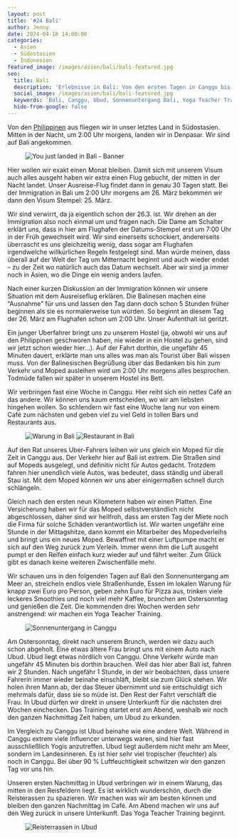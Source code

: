 ```yaml
---
layout: post
title: '#24 Bali'
author: Jenny
date: 2024-04-18 14:00:00
categories:
  - Asien
  - Südostasien
  - Indonesien
featured_image: /images/asien/bali/bali-featured.jpg
seo:
  title: Bali
  description: 'Erlebnisse in Bali: Von den ersten Tagen in Canggu bis zum Yoga Teacher Training in Ubud. Entdecke unsere Abenteuer und Eindrücke auf der Insel.'
  social_image: /images/asien/bali/bali-featured.jpg
  keywords: 'Bali, Canggu, Ubud, Sonnenuntergang Bali, Yoga Teacher Training, Bali Reisen, Indonesien Urlaub, Bali Tipps'
  hide-from-google: false
---
```

Von den [Philippinen](2024-04-11-philippinen) aus fliegen wir in unser letztes Land in Südostasien. Mitten in der Nacht, um 2:00 Uhr morgens, landen wir in Denpasar. Wir sind auf Bali angekommen.

<figure class="img1">
 	<img src="/images/asien/bali/bali-3.jpg" alt="You just landed in Bali - Banner">
</figure>


Hier wollen wir exakt einen Monat bleiben. Damit sich mit unserem Visum auch alles ausgeht haben wir extra einen Flug gebucht, der mitten in der Nacht landet. Unser Ausreise-Flug findet dann in genau 30 Tagen statt. Bei der Immigration in Bali um 2:00 Uhr morgens am 26. März bekommen wir dann den Visum Stempel: 25. März.

Wir sind verwirrt, da ja eigentlich schon der 26.3. ist. Wir drehen an der Immigration also noch einmal um und fragen nach. Die Dame am Schalter erklärt uns, dass in hier am Flughafen der Datums-Stempel erst um 7:00 Uhr in der Früh gewechselt wird. Wir sind einerseits schockiert, andererseits überrascht es uns gleichzeitig wenig, dass sogar am Flughafen irgendwelche willkürlichen Regeln festgelegt sind. Man würde meinen, dass überall auf der Welt der Tag um Mitternacht beginnt und auch wieder endet – zu der Zeit wo natürlich auch das Datum wechselt. Aber wir sind ja immer noch in Asien, wo die Dinge ein wenig anders laufen.

Nach einer kurzen Diskussion an der Immigration können wir unsere Situation mit dem Ausreiseflug erklären. Die Balinesen machen eine “Ausnahme” für uns und lassen den Tag dann doch schon 5 Stunden früher beginnen als sie es normalerweise tun würden. So beginnt an diesem Tag der 26. März am Flughafen schon um 2:00 Uhr. Unser Aufenthalt ist geritzt.

Ein junger Uberfahrer bringt uns zu unserem Hostel (ja, obwohl wir uns auf den Philippinen geschworen haben, nie wieder in ein Hostel zu gehen, sind wir jetzt schon wieder hier…).  Auf der Fahrt dorthin, die ungefähr 45 Minuten dauert, erklärte man uns alles was man als Tourist über Bali wissen muss. Von der Balinesischen Begrüßung über das Bedanken bis hin zum Verkehr und Moped ausleihen wird um 2:00 Uhr morgens alles besprochen. Todmüde fallen wir später in unserem Hostel ins Bett.

Wir verbringen fast eine Woche in Canggu. Hier reiht sich ein nettes Café an das andere. Wir können uns kaum entscheiden, wo wir am liebsten hingehen wollen. So schlendern wir fast eine Woche lang nur von einem Café zum nächsten und geben viel zu viel Geld in tollen Bars und Restaurants aus.

<figure class="img2">
 	<img src="/images/asien/bali/bali-4.jpg" alt="Warung in Bali">
 	<img src="/images/asien/bali/bali-5.jpg" alt="Restaurant in Bali">
</figure>


Auf den Rat unseres Uber-Fahrers leihen wir uns gleich ein Moped für die Zeit in Canggu aus. Der Verkehr hier auf Bali ist extrem. Die Straßen sind auf Mopeds ausgelegt, und definitiv nicht für Autos gedacht. Trotzdem fahren hier unendlich viele Autos, was bedeutet, dass ständig und überall Stau ist. Mit dem Moped können wir uns aber einigermaßen schnell durch schlängeln.

Gleich nach den ersten neun Kilometern haben wir einen Platten. Eine Versicherung haben wir für das Moped selbstverständlich nicht abgeschlossen, daher sind wir heilfroh, dass am ersten Tag der Miete noch die Firma für solche Schäden verantwortlich ist. Wir warten ungefähr eine Stunde in der Mittagshitze, dann kommt ein Mitarbeiter des Mopedverleihs und bringt uns ein neues Moped. Bewaffnet mit einer Luftpumpe macht er sich auf den Weg zurück zum Verleih. Immer wenn ihm die Luft ausgeht pumpt er den Reifen einfach kurz wieder auf und fährt weiter. Zum Glück gibt es danach keine weiteren Zwischenfälle mehr.

Wir schauen uns in den folgenden Tagen auf Bali den Sonnenuntergang am Meer an, streicheln endlos viele Straßenhunde, Essen im lokalen Warung für knapp zwei Euro pro Person, geben zehn Euro für Pizza aus, trinken viele leckeres Smoothies und noch viel mehr Kaffee, brunchen am Ostersonntag und genießen die Zeit. Die kommenden drei Wochen werden sehr anstrengend: wir machen ein Yoga Teacher Training.

<figure class="img1">
 	<img src="/images/asien/bali/bali-2.jpg" alt="Sonnenuntergang in Canggu">
</figure>

Am Ostersonntag, direkt nach unserem Brunch, werden wir dazu auch schon abgeholt. Eine etwas ältere Frau bringt uns mit einem Auto nach Ubud. Ubud liegt etwas nördlich von Canggu. Ohne Verkehr würde man ungefähr 45 Minuten bis dorthin brauchen. Weil das hier aber Bali ist, fahren wir 2 Stunden. Nach ungefähr 1 Stunde, in der wir beobachten, dass unsere Fahrerin immer wieder beinahe einschläft, bleibt sie zum Glück stehen. Wir holen ihren Mann ab, der das Steuer übernimmt und sie entschuldigt sich mehrmals dafür, dass sie so müde ist. Den Rest der Fahrt verschläft die Frau. In Ubud dürfen wir direkt in unsere Unterkunft für die nächsten drei Wochen einchecken. Das Training startet erst am Abend, weshalb wir noch den ganzen Nachmittag Zeit haben, um Ubud zu erkunden.

Im Vergleich zu Canggu ist Ubud beinahe wie eine andere Welt. Während in Canggu extrem viele Influencer unterwegs waren, sind hier fast ausschließlich Yogis anzutreffen. Ubud liegt außerdem nicht mehr am Meer, sondern im Landesinneren. Es ist hier sehr viel tropischer (feuchter) als noch in Canggu. Bei über 90 % Luftfeuchtigkeit schwitzen wir den ganzen Tag vor uns hin.

Unseren ersten Nachmittag in Ubud verbringen wir in einem Warung, das mitten in den Reisfeldern liegt. Es ist wirklich wunderschön, durch die Reisterassen zu spazieren. Wir machen was wir am besten können und bleiben den ganzen Nachmittag im Café. Am Abend machen wir uns auf den Weg zurück in unsere Unterkunft. Das Yoga Teacher Training beginnt. 

<figure class="img1">
 	<img src="/images/asien/bali/bali-1.JPG" alt="Reisterrassen in Ubud">
</figure>